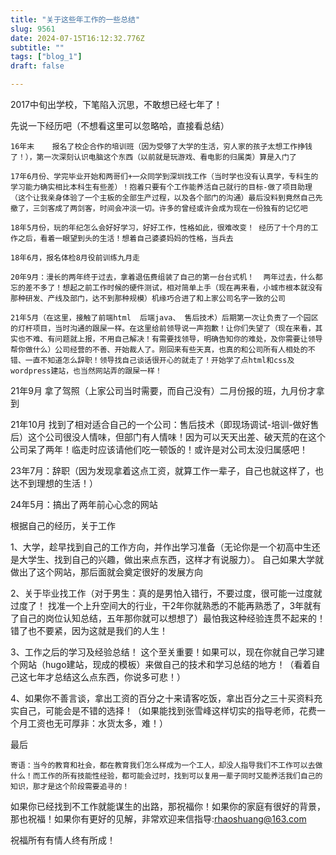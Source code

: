 ```yaml
--- 
title: "关于这些年工作的一些总结" 
slug: 9561
date: 2024-07-15T16:12:32.776Z 
subtitle: "" 
tags: ["blog_1"] 
draft: false

--- 
```



2017中旬出学校，下笔陷入沉思，不敢想已经七年了！

先说一下经历吧（不想看这里可以忽略哈，直接看总结）

    16年末    报名了校企合作的培训班（因为受够了大学的生活，穷人家的孩子太想工作挣钱了！），第一次深刻认识电脑这个东西（以前就是玩游戏、看电影的归属类）算是入门了

    17年6月份、学完毕业开始和两哥们+一众同学到深圳找工作（当时学也没有认真学，专科生的学习能力确实相比本科生有些差）！抱着只要有个工作能养活自己就行的目标-做了项目助理（这个让我亲身体验了一个主板的全部生产过程，以及各个部门的沟通）最后没料到竟然自己先撤了，三剑客成了两剑客，时间会冲淡一切。许多的曾经或许会成为现在一份独有的记忆吧

    18年5月份，玩的年纪怎么会好好学习，好好工作，性格如此，很难改变！ 经历了十个月的工作之后，看着一眼望到头的生活！想着自己婆婆妈妈的性格，当兵去

    18年6月，报名体检8月役前训练九月走

    20年9月：漫长的两年终于过去，拿着退伍费组装了自己的第一台台式机！  两年过去，什么都忘的差不多了！想起之前工作时候的硬件测试，相对简单上手（现在再来看，小城市根本就没有那种研发、产线及部门，达不到那种规模）机缘巧合进了和上家公司名字一致的公司

    21年5月（在这里，接触了前端html  后端java、 售后技术）后期第一次让负责了一个园区的灯杆项目，当时沟通的跟屎一样。在这里给前领导说一声抱歉！让你们失望了（现在来看，其实也不难、有问题就上报，不用自己解决！有需要找领导，明确告知你的难处，及你需要让领导帮你做什么）公司经营的不善、开始裁人了。刚回来有些天真，也真的和公司所有人相处的不错、一直不知道怎么辞职！领导找自己谈话很开心的就走了！开始学了点html和css及wordpress建站，也当然网站弄的跟屎一样！

21年9月  拿了驾照（上家公司当时需要，而自己没有）二月份报的班，九月份才拿到

21年10月 找到了相对适合自己的一个公司：售后技术（即现场调试-培训-做好售后）这个公司很没人情味，但部门有人情味！因为可以天天出差、破天荒的在这个公司呆了两年！临走时应该请他们吃一顿饭的！或许是对公司太没归属感吧！

23年7月：辞职（因为发现拿着这点工资，就算工作一辈子，自己也就这样了，也达不到理想的生活！）

24年5月：搞出了两年前心心念的网站




根据自己的经历，关于工作

1、大学，趁早找到自己的工作方向，并作出学习准备（无论你是一个初高中生还是大学生、找到自己的兴趣，做出来点东西，这样才有说服力）。  自己如果大学就做出了这个网站，那后面就会奠定很好的发展方向

2、关于毕业找工作（对于男生：真的是男怕入错行，不要过度，很可能一过度就过度了！  找准一个上升空间大的行业，干2年你就熟悉的不能再熟悉了，3年就有了自己的岗位认知总结，五年那你就可以想想了）最怕我这种经验连贯不起来的！  错了也不要紧，因为这就是我们的人生！

3、工作之后的学习及经验总结！  这个至关重要！如果可以，现在你就自己学习建个网站（hugo建站，现成的模板）来做自己的技术和学习总结的地方！（看着自己这七年才总结这么点东西，你说多可悲！）

4、如果你不善言谈，拿出工资的百分之十来请客吃饭，拿出百分之三十买资料充实自己，可能会是不错的选择！（如果能找到张雪峰这样切实的指导老师，花费一个月工资也无可厚非：水货太多，难！）




最后

    寄语：当今的教育和社会，都在教育我们怎么样成为一个工人，却没人指导我们不工作可以去做什么！而工作的所有技能性经验，都可能会过时，找到可以复用一辈子同时又能养活我们自己的知识，那才是这个阶段需要追寻的！

如果你已经找到不工作就能谋生的出路，那祝福你！如果你的家庭有很好的背景，那也祝福！如果你有更好的见解，非常欢迎来信指导:rhaoshuang@163.com







祝福所有有情人终有所成！







